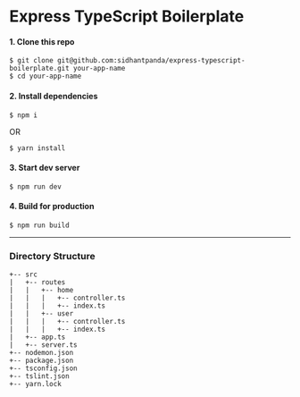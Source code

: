 # Express TypeScript Boilerplate

#### 1. Clone this repo
```
$ git clone git@github.com:sidhantpanda/express-typescript-boilerplate.git your-app-name
$ cd your-app-name
```

#### 2. Install dependencies
```
$ npm i
```
OR
```
$ yarn install
```


#### 3. Start dev server
```
$ npm run dev
```

#### 4. Build for production
```
$ npm run build
```

---

### Directory Structure

```
+-- src
|   +-- routes
|   |   +-- home
|   |   |   +-- controller.ts
|   |   |   +-- index.ts
|   |   +-- user
|   |   |   +-- controller.ts
|   |   |   +-- index.ts
|   +-- app.ts
|   +-- server.ts
+-- nodemon.json
+-- package.json
+-- tsconfig.json
+-- tslint.json
+-- yarn.lock

```
